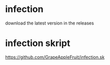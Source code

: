 # infection
download the latest version in the releases





# infection skript
https://github.com/GrapeAppleFruit/infection.sk
